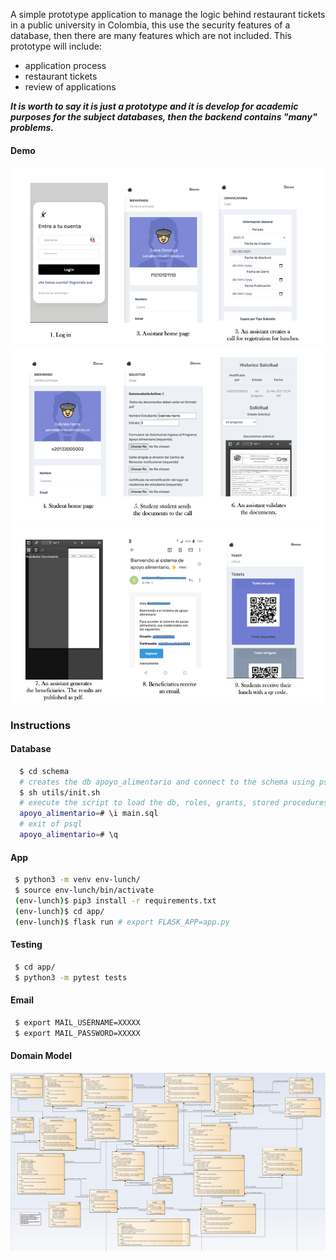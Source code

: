 A simple prototype application to manage the logic behind restaurant tickets in a public university in Colombia, this use the security features of a database, then there are many features which are not included. This prototype will include:

- application process
- restaurant tickets
- review of applications

***It is worth to say it is just a prototype and it is develop for academic purposes for the subject databases, then the backend contains "many" problems.***


#### Demo 

<img src="assets/Slide1.png" />
<img src="assets/Slide2.png" />
<img src="assets/Slide3.png" />

### Instructions

#### Database
```sh
  $ cd schema
  # creates the db apoyo_alimentario and connect to the schema using psql
  $ sh utils/init.sh
  # execute the script to load the db, roles, grants, stored procedures, triggers
  apoyo_alimentario=# \i main.sql
  # exit of psql
  apoyo_alimentario=# \q
```

#### App
```sh
 $ python3 -m venv env-lunch/
 $ source env-lunch/bin/activate
 (env-lunch)$ pip3 install -r requirements.txt
 (env-lunch)$ cd app/
 (env-lunch)$ flask run # export FLASK_APP=app.py
```

#### Testing
```sh
 $ cd app/
 $ python3 -m pytest tests
```


#### Email
```sh
 $ export MAIL_USERNAME=XXXXX
 $ export MAIL_PASSWORD=XXXXX
```


#### Domain Model

<a href="schema/DomainModel.png"><img src="schema/DomainModel.png"></a>
